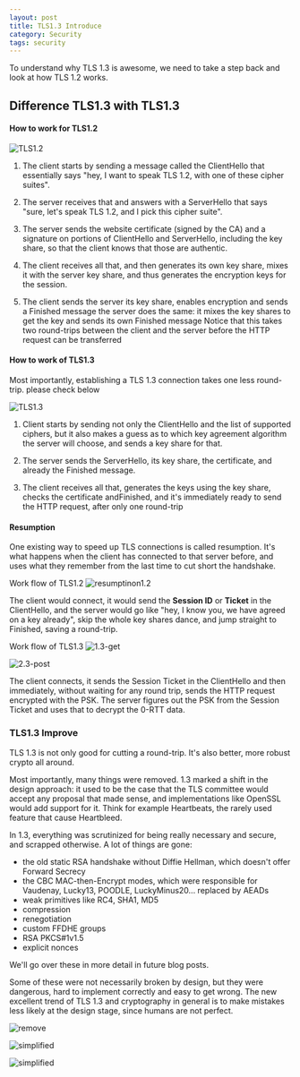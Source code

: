 ```yaml
---
layout: post
title: TLS1.3 Introduce
category: Security
tags: security
---
```



To understand why TLS 1.3 is awesome, we need to take a step back and look at how TLS 1.2 works.

## Difference TLS1.3 with TLS1.3

#### How to work for TLS1.2

   ![TLS1.2](/public/img/tls1.2)

1. The client starts by sending a message called the ClientHello that essentially says "hey, I want to speak TLS 1.2, with one of these cipher suites".

2. The server receives that and answers with a ServerHello that says "sure, let's speak TLS 1.2, and I pick this cipher suite".

3. The server sends the website certificate (signed by the CA) and a signature on portions of ClientHello and ServerHello, including the key share, so that the client knows that those are authentic.

4. The client receives all that, and then generates its own key share, mixes it with the server key share, and thus generates the encryption keys for the session.

5. The client sends the server its key share, enables encryption and sends a Finished message the server does the same: it mixes the key shares to get the key and sends its own Finished message
Notice that this takes two round-trips between the client and the server before the HTTP request can be transferred

#### How to work of TLS1.3
Most importantly, establishing a TLS 1.3 connection takes one less round-trip. please check below

![TLS1.3](/public/img/tls1.3)

1. Client starts by sending not only the ClientHello and the list of supported ciphers, but it also makes a guess as to which key agreement algorithm the server will choose, and sends a key share for that.

2. The server sends the ServerHello, its key share, the certificate, and already the Finished message.

3. The client receives all that, generates the keys using the key share, checks the certificate andFinished, and it's immediately ready to send the HTTP request, after only one round-trip


#### Resumption
One existing way to speed up TLS connections is called resumption. It's what happens when the client has connected to that server before, and uses what they remember from the last time to cut short the handshake.

Work flow of TLS1.2
![resumptinon1.2](/public/img/resumption)

The client would connect, it would send the **Session ID** or **Ticket** in the ClientHello, and the server would go like "hey, I know you, we have agreed on a key already", skip the whole key shares dance, and jump straight to Finished, saving a round-trip.

Work flow of TLS1.3
![1.3-get](/public/img/resumption1.3)

![2.3-post](/public/img/resumption1.3-2)

The client connects, it sends the Session Ticket in the ClientHello and then immediately, without waiting for any round trip, sends the HTTP request encrypted with the PSK. The server figures out the PSK from the Session Ticket and uses that to decrypt the 0-RTT data.

### TLS1.3 Improve

TLS 1.3 is not only good for cutting a round-trip. It's also better, more robust crypto all around.

Most importantly, many things were removed. 1.3 marked a shift in the design approach: it used to be the case that the TLS committee would accept any proposal that made sense, and implementations like OpenSSL would add support for it. Think for example Heartbeats, the rarely used feature that cause Heartbleed.

In 1.3, everything was scrutinized for being really necessary and secure, and scrapped otherwise. A lot of things are gone:

- the old static RSA handshake without Diffie Hellman, which doesn't offer Forward Secrecy
- the CBC MAC-then-Encrypt modes, which were responsible for Vaudenay, Lucky13, POODLE, LuckyMinus20... replaced by AEADs
- weak primitives like RC4, SHA1, MD5
- compression
- renegotiation
- custom FFDHE groups
- RSA PKCS#1v1.5
- explicit nonces

We'll go over these in more detail in future blog posts.

Some of these were not necessarily broken by design, but they were dangerous, hard to implement correctly and easy to get wrong. The new excellent trend of TLS 1.3 and cryptography in general is to make mistakes less likely at the design stage, since humans are not perfect.

![remove](/public/img/tls1.3-remove)


![simplified](/public/img/tls1.3-simplified)


![simplified](/public/img/tls1.3-add)
